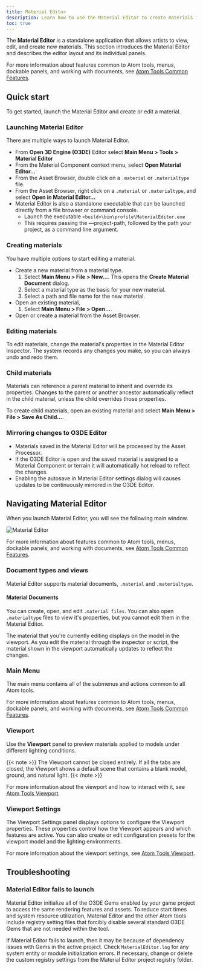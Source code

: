 ```yaml
---
title: Material Editor
description: Learn how to use the Material Editor to create materials in Atom.
toc: true
---
```


The **Material Editor** is a standalone application that allows artists to view, edit, and create new materials. This section introduces the Material Editor and describes the editor layout and its individual panels.

For more information about features common to Atom tools, menus, dockable panels, and working with documents, see [Atom Tools Common Features](/docs/atom-guide/look-dev/tools/atom-tools-common-features/). 

## Quick start
To get started, launch the Material Editor and create or edit a material. 

### Launching Material Editor
There are multiple ways to launch Material Editor.
- From **Open 3D Engine (O3DE)** Editor select **Main Menu > Tools > Material Editor**
- From the Material Component context menu, select **Open Material Editor...**
- From the Asset Browser, double click on a `.material` or `.materialtype` file.
- From the Asset Browser, right click on a `.material` or `.materialtype`, and select **Open in Material Editor...** 
- Material Editor is also a standalone executable that can be launched directly from a file browser or command console.
  - Launch the executable `<build>\bin\profile\MaterialEditor.exe`
  - This requires passing the —project-path, followed by the path your project, as a command line argument.

### Creating materials
You have multiple options to start editing a material.
- Create a new material from a material type.
  1. Select **Main Menu > File > New...**. This opens the **Create Material Document** dialog.
  2. Select a material type as the basis for your new material.
  3. Select a path and file name for the new material.
- Open an existing material,
  1. Select **Main Menu > File > Open...**.
- Open or create a material from the Asset Browser.

### Editing materials
To edit materials, change the material's properties in the Material Editor Inspector. The system records any changes you make, so you can always undo and redo them.

### Child materials
Materials can reference a parent material to inherit and override its properties. Changes to the parent or another ancestor automatically reflect in the child material, unless the child overrides those properties.

To create child materials, open an existing material and select **Main Menu > File > Save As Child...**. 

### Mirroring changes to O3DE Editor
- Materials saved in the Material Editor will be processed by the Asset Processor.
- If the O3DE Editor is open and the saved material is assigned to a Material Component or terrain it will automatically hot reload to reflect the changes.
- Enabling the autosave in Material Editor settings dialog will causes updates to be continuously mirrored in the O3DE Editor.

## Navigating Material Editor
When you launch Material Editor, you will see the following main window.

![Material Editor](/images/atom-guide/tools/material-editor.jpg)

For more information about features common to Atom tools, menus, dockable panels, and working with documents, see [Atom Tools Common Features](/docs/atom-guide/look-dev/tools/atom-tools-common-features/). 

### Document types and views
Material Editor supports material documents, `.material` and `.materialtype`. 

#### Material Documents
You can create, open, and edit `.material files`.  You can also open `.materialtype` files to view it's properties, but you cannot edit them in the Material Editor. 

The material that you're currently editing displays on the model in the viewport. As you edit the material through the inspector or script, the material shown in the viewport automatically updates to reflect the changes.

### Main Menu
The main menu contains all of the submenus and actions common to all Atom tools. 

For more information about features common to Atom tools, menus, dockable panels, and working with documents, see [Atom Tools Common Features](/docs/atom-guide/look-dev/tools/atom-tools-common-features/). 

### Viewport
Use the **Viewport** panel to preview materials applied to models under different lighting conditions.

{{< note >}}
The Viewport cannot be closed entirely. If all the tabs are closed, the Viewport shows a default scene that contains a blank model, ground, and natural light. 
{{< /note >}}

For more information about the viewport and how to interact with it, see [Atom Tools Viewport](/docs/atom-guide/look-dev/tools/atom-tools-viewport/).  

### Viewport Settings
The Viewport Settings panel displays options to configure the Viewport properties. These properties control how the Viewport appears and which features are active. You can also create or edit configuration presets for the viewport model and the lighting environments. 

For more information about the viewport settings, see [Atom Tools Viewport](/docs/atom-guide/look-dev/tools/atom-tools-viewport/).

## Troubleshooting
### Material Editor fails to launch
Material Editor initialize all of the O3DE Gems enabled by your game project to access the same rendering features and assets. To reduce start times and system resource utilization, Material Editor and the other Atom tools include registry setting files that forcibly disable several standard O3DE Gems that are not needed within the tool.

If Material Editor fails to launch, then it may be because of dependency issues with Gems in the active project. Check `MaterialEditor.log` for any system entity or module initialization errors. If necessary, change or delete the custom registry settings from the Material Editor project registry folder.
